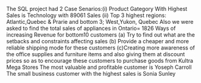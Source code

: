 The SQL project had 2 Case Senarios:(i) Product Gategory With Highest Sales is Technology with 89061 Sales (ii) Top 3 highest regions: Atlantic,Quebec & Prarie and bottom 3; West,Yukon, Quebec
Also we were asked to find the total sales of appliances in Ontario= 1826
Ways of increasing Revenue for bottom10 customers
(a) Try to find out what are the setbacks and constraints affecting sales
(b) Provide a cheaper and more reliable shipping mode for these customers
(c)Creating more awareness of the office supplies and furniture items and also giving them at discount prices so as to encourage these customers to purchase goods from Kultra Mega Stores
The most valuable and profitable customer  is Yoseph Carroll
The small business customer with the highest sales is Sonia Sunley
